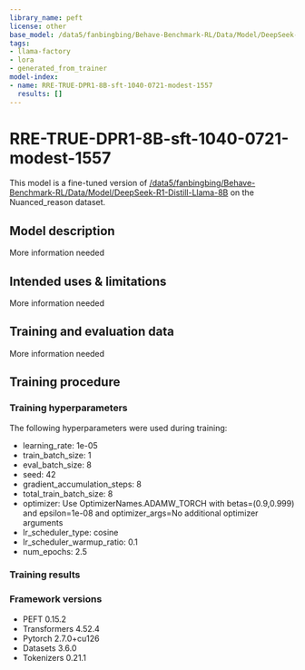 ```yaml
---
library_name: peft
license: other
base_model: /data5/fanbingbing/Behave-Benchmark-RL/Data/Model/DeepSeek-R1-Distill-Llama-8B
tags:
- llama-factory
- lora
- generated_from_trainer
model-index:
- name: RRE-TRUE-DPR1-8B-sft-1040-0721-modest-1557
  results: []
---
```


<!-- This model card has been generated automatically according to the information the Trainer had access to. You
should probably proofread and complete it, then remove this comment. -->

# RRE-TRUE-DPR1-8B-sft-1040-0721-modest-1557

This model is a fine-tuned version of [/data5/fanbingbing/Behave-Benchmark-RL/Data/Model/DeepSeek-R1-Distill-Llama-8B](https://huggingface.co//data5/fanbingbing/Behave-Benchmark-RL/Data/Model/DeepSeek-R1-Distill-Llama-8B) on the Nuanced_reason dataset.

## Model description

More information needed

## Intended uses & limitations

More information needed

## Training and evaluation data

More information needed

## Training procedure

### Training hyperparameters

The following hyperparameters were used during training:
- learning_rate: 1e-05
- train_batch_size: 1
- eval_batch_size: 8
- seed: 42
- gradient_accumulation_steps: 8
- total_train_batch_size: 8
- optimizer: Use OptimizerNames.ADAMW_TORCH with betas=(0.9,0.999) and epsilon=1e-08 and optimizer_args=No additional optimizer arguments
- lr_scheduler_type: cosine
- lr_scheduler_warmup_ratio: 0.1
- num_epochs: 2.5

### Training results



### Framework versions

- PEFT 0.15.2
- Transformers 4.52.4
- Pytorch 2.7.0+cu126
- Datasets 3.6.0
- Tokenizers 0.21.1